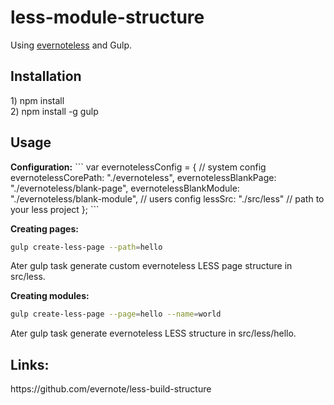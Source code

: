 <h1>less-module-structure</h1>
Using <a href="https://github.com/evernote/less-build-structure">evernoteless</a>
and Gulp.

<h2>Installation</h2>
1) npm install<br>
2) npm install -g gulp

<h2>Usage</h2>
<strong>Configuration:</strong>
```
var evernotelessConfig = {
    // system config
    evernotelessCorePath: "./evernoteless",
    evernotelessBlankPage: "./evernoteless/blank-page",
    evernotelessBlankModule: "./evernoteless/blank-module",
    // users config
    lessSrc: "./src/less" // path to your less project
};
```

<strong>Creating pages:</strong>
```sh
gulp create-less-page --path=hello
```
Ater gulp task generate custom evernoteless LESS page structure in src/less.

<strong>Creating modules:</strong>
```sh
gulp create-less-page --page=hello --name=world
```
Ater gulp task generate evernoteless LESS structure in src/less/hello.

<h2>Links:</h2>
https://github.com/evernote/less-build-structure
